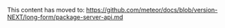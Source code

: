 This content has moved to: https://github.com/meteor/docs/blob/version-NEXT/long-form/package-server-api.md